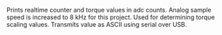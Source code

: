 Prints realtime counter and torque values in adc counts. Analog sample
speed is increased to 8 kHz for this project. Used for determining
torque scaling values. Transmits value as ASCII using serial over USB.
